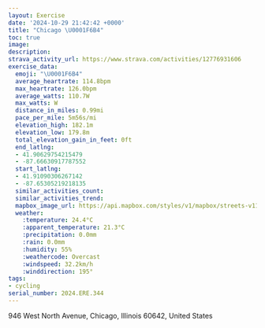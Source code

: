 ```yaml
---
layout: Exercise
date: '2024-10-29 21:42:42 +0000'
title: "Chicago \U0001F6B4"
toc: true
image:
description:
strava_activity_url: https://www.strava.com/activities/12776931606
exercise_data:
  emoji: "\U0001F6B4"
  average_heartrate: 114.8bpm
  max_heartrate: 126.0bpm
  average_watts: 110.7W
  max_watts: W
  distance_in_miles: 0.99mi
  pace_per_mile: 5m56s/mi
  elevation_high: 182.1m
  elevation_low: 179.8m
  total_elevation_gain_in_feet: 0ft
  end_latlng:
  - 41.90629754215479
  - -87.66630917787552
  start_latlng:
  - 41.91090306267142
  - -87.65305219218135
  similar_activities_count:
  similar_activities_trend:
  mapbox_image_url: https://api.mapbox.com/styles/v1/mapbox/streets-v11/static/path-5+787af2-1.0(_vx~F~h_vOBvJAbD%40lDJzMDzI%3Fz%40Cz%40%40~AH~AA~ABxDfCSbBIxJK),pin-s-s+e5b22e(-87.656,41.91088),pin-s-f+89ae00(-87.66644999999998,41.90764999999999)/auto/800x800?access_token=pk.eyJ1Ijoiam9zaGJlY2ttYW4iLCJhIjoiY205eWR2aDd1MWZ6djJrbXc4a3M0bWZleiJ9.XiG9OWkNcZk2QzjJbxLB4A
  weather:
    :temperature: 24.4°C
    :apparent_temperature: 21.3°C
    :precipitation: 0.0mm
    :rain: 0.0mm
    :humidity: 55%
    :weathercode: Overcast
    :windspeed: 32.2km/h
    :winddirection: 195°
tags:
- cycling
serial_number: 2024.ERE.344
---
```

946 West North Avenue, Chicago, Illinois 60642, United States

